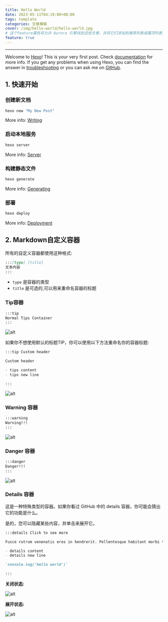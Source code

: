 ```yaml
---
title: Hello World
date: 2023-05-11T04:19:00+08:00
tags: template
categories: 文章模板
cover: /img/hello-world/hello-world.jpg
# 这个feature属性将允许 Aurora 引擎找到这些文章，并将它们添加到推荐列表或置顶列表数据中。使用推荐布局模式或置顶布局模式。
feature: true
---
```


---
Welcome to [Hexo](https://hexo.io/)! This is your very first post. Check [documentation](https://hexo.io/docs/) for more info. If you get any problems when using Hexo, you can find the answer in [troubleshooting](https://hexo.io/docs/troubleshooting.html) or you can ask me on [GitHub](https://github.com/hexojs/hexo/issues).

## 1. 快速开始

### 创建新文档

``` bash
hexo new "My New Post"
```

More info: [Writing](https://hexo.io/docs/writing.html)

### 启动本地服务

``` bash
hexo server
```

More info: [Server](https://hexo.io/docs/server.html)

### 构建静态文件

``` bash
hexo generate
```

More info: [Generating](https://hexo.io/docs/generating.html)

### 部署

``` bash
hexo deploy
```

More info: [Deployment](https://hexo.io/docs/one-command-deployment.html)

## 2. Markdown自定义容器

所有的自定义容器都使用这种格式:

```md
:::[type] [title]
文本内容
:::
```

- `type` 是容器的类型
- `title` 是可选的,可以用来重命名容器的标题

### Tip容器

```md
:::tip
Normal Tips Container
:::
```

![alt](https://aurora.tridiamond.tech/images/screenshots/tip.png)

如果你不想使用默认的标题TIP，你可以使用以下方法重命名你的容器标题:

```md
:::tip Custom header

Custom header

- tips content
- tips new line

:::
```

![alt](https://aurora.tridiamond.tech/images/screenshots/tip-rename.png)

### Warning 容器

```md
:::warning
Warning!!!
:::
```

![alt](https://aurora.tridiamond.tech/images/screenshots/warning.png)

### Danger 容器

```md
:::danger
Danger!!!
:::
```

![alt](https://aurora.tridiamond.tech/images/screenshots/danger.png)

### Details 容器

这是一种特殊类型的容器。如果你看过 GitHub 中的 details 容器，你可能会猜出它的功能是什么。

是的，您可以隐藏某些内容，并单击来展开它。

```md
:::details Click to see more

Fusce rutrum venenatis eros in hendrerit. Pellentesque habitant morbi tristique senectus et netus et malesuada fames ac turpis egestas. Nullam eget risus egestas, aliquet ipsum sed, volutpat tortor. Proin finibus tortor ac mauris finibus rutrum. Nullam tincidunt arcu eu urna ullamcorper, eu ultricies turpis ornare. Morbi id sollicitudin orci. Proin lobortis vehicula nibh a ornare. Cras sodales eu ligula quis fermentum. Proin eu ultrices leo, quis iaculis justo. Sed dictum, nulla sit amet imperdiet commodo, libero sapien semper justo, ut lobortis elit nunc vitae ante. Nullam lobortis odio quam, ac condimentum elit posuere vitae. Sed ornare, odio et rutrum varius, lorem eros gravida urna, in pharetra sapien justo non magna.

- details content
- details new line

`console.log('hello world')`

:::

```

**关闭状态:**

![alt](https://aurora.tridiamond.tech/images/screenshots/detail.png)

**展开状态:**

![alt](https://aurora.tridiamond.tech/images/screenshots/detail-opened.png)
